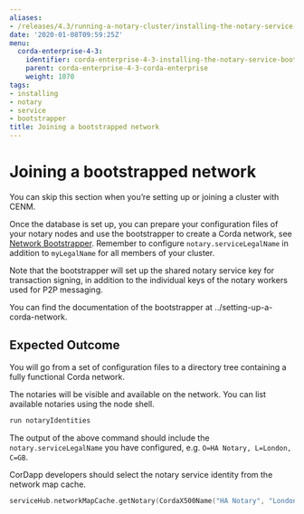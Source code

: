 ```yaml
---
aliases:
- /releases/4.3/running-a-notary-cluster/installing-the-notary-service-bootstrapper.html
date: '2020-01-08T09:59:25Z'
menu:
  corda-enterprise-4-3:
    identifier: corda-enterprise-4-3-installing-the-notary-service-bootstrapper
    parent: corda-enterprise-4-3-corda-enterprise
    weight: 1070
tags:
- installing
- notary
- service
- bootstrapper
title: Joining a bootstrapped network
---
```



# Joining a bootstrapped network

You can skip this section when you’re setting up or joining a cluster with CENM.

Once the database is set up, you can prepare your configuration files of your notary
nodes and use the bootstrapper to create a Corda network, see
[Network Bootstrapper](../network-bootstrapper.md). Remember to configure
`notary.serviceLegalName` in addition to `myLegalName` for all members of
your cluster.

Note that the bootstrapper will set up the shared notary service key for
transaction signing, in addition to the individual keys of the notary workers
used for P2P messaging.

You can find the documentation of the bootstrapper at ../setting-up-a-corda-network.


## Expected Outcome

You will go from a set of configuration files to a directory tree containing a fully functional Corda network.

The notaries will be visible and available on the network. You can list available notaries using the node shell.

```sh
run notaryIdentities
```

The output of the above command should include the `notary.serviceLegalName`
you have configured, e.g. `O=HA Notary, L=London, C=GB`.

CorDapp developers should select the notary service identity from the network map cache.

```kotlin
serviceHub.networkMapCache.getNotary(CordaX500Name("HA Notary", "London", "GB"))
```
